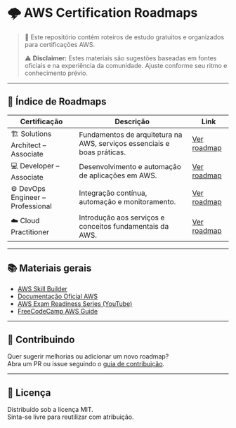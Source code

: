 # 🌩️ AWS Certification Roadmaps

> 📘 Este repositório contém roteiros de estudo gratuitos e organizados para certificações AWS.
>
> ⚠️ **Disclaimer:** Estes materiais são sugestões baseadas em fontes oficiais e na experiência da comunidade. Ajuste conforme seu ritmo e conhecimento prévio.

---

## 🧭 Índice de Roadmaps

| Certificação | Descrição | Link |
|---------------|------------|------|
| 🏗️ Solutions Architect – Associate | Fundamentos de arquitetura na AWS, serviços essenciais e boas práticas. | [Ver roadmap](roadmaps/solutions-architect/README.md) |
| 💻 Developer – Associate | Desenvolvimento e automação de aplicações em AWS. | [Ver roadmap](roadmaps/developer-associate/README.md) |
| ⚙️ DevOps Engineer – Professional | Integração contínua, automação e monitoramento. | [Ver roadmap](roadmaps/devops-engineer/README.md) |
| ☁️ Cloud Practitioner | Introdução aos serviços e conceitos fundamentais da AWS. | [Ver roadmap](roadmaps/cloud-practitioner/README.md) |

---

## 📚 Materiais gerais
- [AWS Skill Builder](https://skillbuilder.aws/)
- [Documentação Oficial AWS](https://docs.aws.amazon.com/)
- [AWS Exam Readiness Series (YouTube)](https://www.youtube.com/c/AWSTraining)
- [FreeCodeCamp AWS Guide](https://www.freecodecamp.org/news/tag/aws/)

---

## 🤝 Contribuindo
Quer sugerir melhorias ou adicionar um novo roadmap?  
Abra um PR ou issue seguindo o [guia de contribuição](CONTRIBUTING.md).

---

## 📜 Licença
Distribuído sob a licença MIT.  
Sinta-se livre para reutilizar com atribuição.
